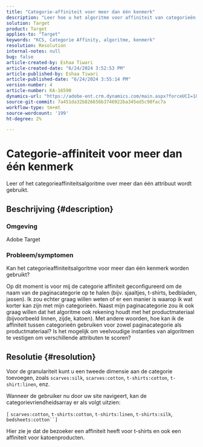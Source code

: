 ```yaml
---
title: "Categorie-affiniteit voor meer dan één kenmerk"
description: "Leer hoe u het algoritme voor affiniteit van categorieën kunt gebruiken voor meer dan één kenmerk."
solution: Target
product: Target
applies-to: "Target"
keywords: "KCS, Categorie Affinity, algoritme, kenmerk"
resolution: Resolution
internal-notes: null
bug: false
article-created-by: Eshaa Tiwari
article-created-date: "6/24/2024 3:52:53 PM"
article-published-by: Eshaa Tiwari
article-published-date: "6/24/2024 3:55:14 PM"
version-number: 4
article-number: KA-16590
dynamics-url: "https://adobe-ent.crm.dynamics.com/main.aspx?forceUCI=1&pagetype=entityrecord&etn=knowledgearticle&id=edfba1cc-4132-ef11-8409-6045bd029b18"
source-git-commit: 7a451da32b826656b3746922ba345ed5c90fac7a
workflow-type: tm+mt
source-wordcount: '199'
ht-degree: 2%

---
```


# Categorie-affiniteit voor meer dan één kenmerk


Leer of het categorieaffiniteitsalgoritme over meer dan één attribuut wordt gebruikt.

## Beschrijving {#description}


### <b>Omgeving</b>

Adobe Target

### <b>Probleem/symptomen</b>

Kan het categorieaffiniteitsalgoritme voor meer dan één kenmerk worden gebruikt?

Op dit moment is voor mij de categorie affiniteit geconfigureerd om de naam van de paginacategorie op te halen (bijv. sjaaltjes, t-shirts, bedbladen, jassen). Ik zou echter graag willen weten of er een manier is waarop ik wat korter kan zijn met mijn categorieën. Naast mijn paginacategorie zou ik ook graag willen dat het algoritme ook rekening houdt met het productmateriaal (bijvoorbeeld linnen, zijde, katoen). Met andere woorden, hoe kan ik de affiniteit tussen categorieën gebruiken voor zowel paginacategorie als productmateriaal? Is het mogelijk om veelvoudige instanties van algoritmen te vestigen om verschillende attributen te scoren?


## Resolutie {#resolution}


Voor de granulariteit kunt u een tweede dimensie aan de categorie toevoegen, zoals `scarves:silk`, `scarves:cotton`, `t-shirts:cotton`, `t-shirt:linen`, enz.

Wanneer de gebruiker nu door uw site navigeert, kan de categorievriendheidsarray er als volgt uitzien:

`[` `scarves:cotton`, `t-shirts:cotton`, `t-shirts:linen`, `t-shirts:silk`, `bedsheets:cotton``]`

Hier zie je dat de bezoeker een affiniteit heeft voor t-shirts en ook een affiniteit voor katoenproducten.
